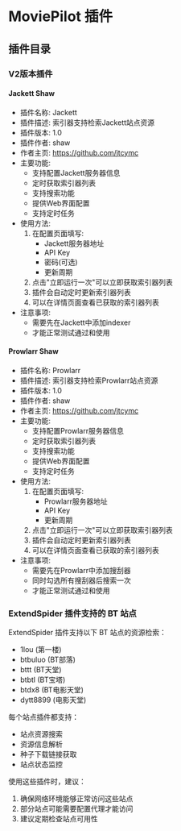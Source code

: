 # MoviePilot 插件

## 插件目录

### V2版本插件

#### Jackett Shaw
- 插件名称: Jackett
- 插件描述: 索引器支持检索Jackett站点资源
- 插件版本: 1.0
- 插件作者: shaw
- 作者主页: https://github.com/jtcymc
- 主要功能:
  - 支持配置Jackett服务器信息
  - 定时获取索引器列表
  - 支持搜索功能
  - 提供Web界面配置
  - 支持定时任务
- 使用方法:
  1. 在配置页面填写:
     - Jackett服务器地址
     - API Key
     - 密码(可选)
     - 更新周期
  2. 点击"立即运行一次"可以立即获取索引器列表
  3. 插件会自动定时更新索引器列表
  4. 可以在详情页面查看已获取的索引器列表
- 注意事项:
  - 需要先在Jackett中添加indexer
  - 才能正常测试通过和使用

#### Prowlarr Shaw
- 插件名称: Prowlarr
- 插件描述: 索引器支持检索Prowlarr站点资源
- 插件版本: 1.0
- 插件作者: shaw
- 作者主页: https://github.com/jtcymc
- 主要功能:
  - 支持配置Prowlarr服务器信息
  - 定时获取索引器列表
  - 支持搜索功能
  - 提供Web界面配置
  - 支持定时任务
- 使用方法:
  1. 在配置页面填写:
     - Prowlarr服务器地址
     - API Key
     - 更新周期
  2. 点击"立即运行一次"可以立即获取索引器列表
  3. 插件会自动定时更新索引器列表
  4. 可以在详情页面查看已获取的索引器列表
- 注意事项:
  - 需要先在Prowlarr中添加搜刮器
  - 同时勾选所有搜刮器后搜索一次
  - 才能正常测试通过和使用

### ExtendSpider 插件支持的 BT 站点

ExtendSpider 插件支持以下 BT 站点的资源检索：

- 1lou (第一楼)
- btbuluo (BT部落)
- bttt (BT天堂)
- btbtl (BT宝塔)
- btdx8 (BT电影天堂)
- dytt8899 (电影天堂)

每个站点插件都支持：
- 站点资源搜索
- 资源信息解析
- 种子下载链接获取
- 站点状态监控

使用这些插件时，建议：
1. 确保网络环境能够正常访问这些站点
2. 部分站点可能需要配置代理才能访问
3. 建议定期检查站点可用性
